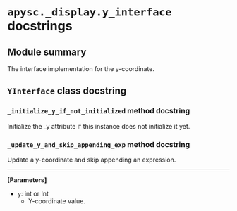 # `apysc._display.y_interface` docstrings

## Module summary

The interface implementation for the y-coordinate.

## `YInterface` class docstring

### `_initialize_y_if_not_initialized` method docstring

Initialize the _y attribute if this instance does not initialize it yet.

### `_update_y_and_skip_appending_exp` method docstring

Update a y-coordinate and skip appending an expression.<hr>

**[Parameters]**

- `y`: int or Int
  - Y-coordinate value.